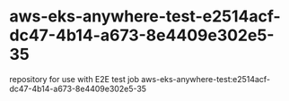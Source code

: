 # aws-eks-anywhere-test-e2514acf-dc47-4b14-a673-8e4409e302e5-35
repository for use with E2E test job aws-eks-anywhere-test:e2514acf-dc47-4b14-a673-8e4409e302e5-35
